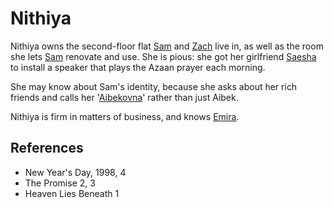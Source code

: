 # Nithiya
Nithiya owns the second-floor flat [Sam](wiki/Person/Sam.md) and [Zach](wiki/Person/Zach.md) live in, as well as the room she lets [Sam](wiki/Person/Sam.md) renovate and use. She is pious: she got her girlfriend [Saesha](wiki/Saesha) to install a speaker that plays the Azaan prayer each morning.

She may know about Sam's identity, because she asks about her rich friends and calls her '[Aibekovna](wiki/Aibek)' rather than just Aibek.

Nithiya is firm in matters of business, and knows [Emira](wiki/Person/Emira.md).

## References
- New Year's Day, 1998, 4
- The Promise 2, 3
- Heaven Lies Beneath 1
